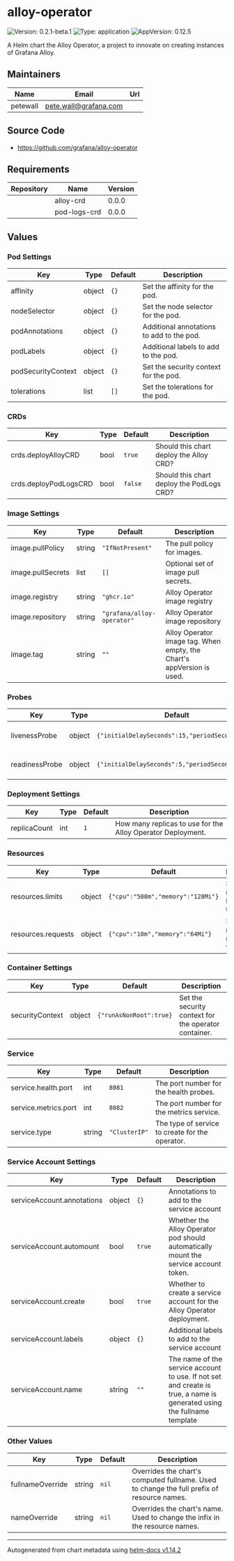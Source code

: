 # alloy-operator

![Version: 0.2.1-beta.1](https://img.shields.io/badge/Version-0.2.1--beta.1-informational?style=flat-square) ![Type: application](https://img.shields.io/badge/Type-application-informational?style=flat-square) ![AppVersion: 0.12.5](https://img.shields.io/badge/AppVersion-0.12.5-informational?style=flat-square)

A Helm chart the Alloy Operator, a project to innovate on creating instances of Grafana Alloy.

## Maintainers

| Name | Email | Url |
| ---- | ------ | --- |
| petewall | <pete.wall@grafana.com> |  |

## Source Code

* <https://github.com/grafana/alloy-operator>

## Requirements

| Repository | Name | Version |
|------------|------|---------|
|  | alloy-crd | 0.0.0 |
|  | pod-logs-crd | 0.0.0 |

## Values

### Pod Settings

| Key | Type | Default | Description |
|-----|------|---------|-------------|
| affinity | object | `{}` | Set the affinity for the pod. |
| nodeSelector | object | `{}` | Set the node selector for the pod. |
| podAnnotations | object | `{}` | Additional annotations to add to the pod. |
| podLabels | object | `{}` | Additional labels to add to the pod. |
| podSecurityContext | object | `{}` | Set the security context for the pod. |
| tolerations | list | `[]` | Set the tolerations for the pod. |

### CRDs

| Key | Type | Default | Description |
|-----|------|---------|-------------|
| crds.deployAlloyCRD | bool | `true` | Should this chart deploy the Alloy CRD? |
| crds.deployPodLogsCRD | bool | `false` | Should this chart deploy the PodLogs CRD? |

### Image Settings

| Key | Type | Default | Description |
|-----|------|---------|-------------|
| image.pullPolicy | string | `"IfNotPresent"` | The pull policy for images. |
| image.pullSecrets | list | `[]` | Optional set of image pull secrets. |
| image.registry | string | `"ghcr.io"` | Alloy Operator image registry |
| image.repository | string | `"grafana/alloy-operator"` | Alloy Operator image repository |
| image.tag | string | `""` | Alloy Operator image tag. When empty, the Chart's appVersion is used. |

### Probes

| Key | Type | Default | Description |
|-----|------|---------|-------------|
| livenessProbe | object | `{"initialDelaySeconds":15,"periodSeconds":20}` | Liveness probe settings |
| readinessProbe | object | `{"initialDelaySeconds":5,"periodSeconds":10}` | Readiness probe settings |

### Deployment Settings

| Key | Type | Default | Description |
|-----|------|---------|-------------|
| replicaCount | int | `1` | How many replicas to use for the Alloy Operator Deployment. |

### Resources

| Key | Type | Default | Description |
|-----|------|---------|-------------|
| resources.limits | object | `{"cpu":"500m","memory":"128Mi"}` | Set the resource limits for the pod. |
| resources.requests | object | `{"cpu":"10m","memory":"64Mi"}` | Set the resource requests for the pod. |

### Container Settings

| Key | Type | Default | Description |
|-----|------|---------|-------------|
| securityContext | object | `{"runAsNonRoot":true}` | Set the security context for the operator container. |

### Service

| Key | Type | Default | Description |
|-----|------|---------|-------------|
| service.health.port | int | `8081` | The port number for the health probes. |
| service.metrics.port | int | `8082` | The port number for the metrics service. |
| service.type | string | `"ClusterIP"` | The type of service to create for the operator. |

### Service Account Settings

| Key | Type | Default | Description |
|-----|------|---------|-------------|
| serviceAccount.annotations | object | `{}` | Annotations to add to the service account |
| serviceAccount.automount | bool | `true` | Whether the Alloy Operator pod should automatically mount the service account token. |
| serviceAccount.create | bool | `true` | Whether to create a service account for the Alloy Operator deployment. |
| serviceAccount.labels | object | `{}` | Additional labels to add to the service account |
| serviceAccount.name | string | `""` | The name of the service account to use. If not set and create is true, a name is generated using the fullname template |

### Other Values

| Key | Type | Default | Description |
|-----|------|---------|-------------|
| fullnameOverride | string | `nil` | Overrides the chart's computed fullname. Used to change the full prefix of resource names. |
| nameOverride | string | `nil` | Overrides the chart's name. Used to change the infix in the resource names. |

----------------------------------------------
Autogenerated from chart metadata using [helm-docs v1.14.2](https://github.com/norwoodj/helm-docs/releases/v1.14.2)
